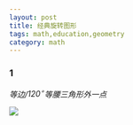 ```yaml
---
layout: post 
title: 经典旋转图形
tags: math,education,geometry
category: math
---
```


### 1

*等边/$120^\circ$等腰三角形外一点*

![](https://crsando.github.io/images/2025-08-24/A-001.png)